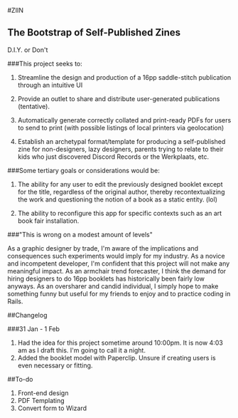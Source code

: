 #ZIIN

## The Bootstrap of Self-Published Zines

D.I.Y. or Don't

###This project seeks to:

1. Streamline the design and production of a 16pp saddle-stitch publication through an intuitive UI

2. Provide an outlet to share and distribute user-generated publications (tentative).

3. Automatically generate correctly collated and print-ready PDFs for users to send to print (with possible listings of local printers via geolocation)

4. Establish an archetypal format/template for producing a self-published zine for non-designers, lazy designers, parents trying to relate to their kids who just discovered Discord Records or the Werkplaats, etc.

###Some tertiary goals or considerations would be:

1. The ability for any user to edit the previously designed booklet except for the title, regardless of the original author, thereby recontextualizing the work and questioning the notion of a book as a static entity. (lol)


2. The ability to reconfigure this app for specific contexts such as an art book fair installation.

###"This is wrong on a modest amount of levels"

As a graphic designer by trade, I'm aware of the implications and consequences such experiments would imply for my industry. As a novice and incompetent developer, I'm confident that this project will not make any meaningful impact. As an armchair trend forecaster, I think the demand for hiring designers to do 16pp booklets has historically been fairly low anyways. As an oversharer and candid individual, I simply hope to make something funny but useful for my friends to enjoy and to practice coding in Rails.

##Changelog

###31 Jan - 1 Feb
1. Had the idea for this project sometime around 10:00pm. It is now 4:03 am as I draft this. I'm going to call it a night.
2. Added the booklet model with Paperclip. Unsure if creating users is even necessary or fitting.

##To-do
1. Front-end design
2. PDF Templating
3. Convert form to Wizard